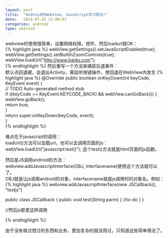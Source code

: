 ```yaml
---
layout: post
title:  "Android的WebView, JavaScript学习笔记!"
date:   2014-07-25 11:00:03
categories: android
type: android
---
```


webview的使用很简单，设置网络权限，控件，然后loadurl就OK：  
{% highlight java %}
webView.getSettings().setJavaScriptEnabled(true);
webView.getSettings().setBuiltInZoomControls(true);
webView.loadUrl("http://www.baidu.com");  
{% endhighlight %}
然后重写一个方法来捕获后退事件：  
默认点回退键，会退出Activity，需监听按键操作，使回退在WebView内发生
{% highlight java %}
@Override
public boolean onKeyDown(int keyCode, KeyEvent event) {  
	// TODO Auto-generated method stub  
	if ((keyCode == KeyEvent.KEYCODE_BACK) && webView.canGoBack()) {  
		webView.goBack();  
		return true;  
	}  
	return super.onKeyDown(keyCode, event);  
}  
{% endhighlight %}

难点在于javascript的调用：  
loadUrl()方法可以加载url，也可以去调用页面的js：webView.loadUrl("javascript:test()"); 这个test()方法就是html页面的js函数。

然后是JS调用android的方法：  
webview.addJavascriptInterface(OBJ, interfacename)使用这个方法就可以了。  
OBJ就是让js调用android的对象，interfacename就是js调用时的对象名。例如：  
{% highlight java %}
webview.addJavascriptInterface(new JSCallback(), "testjs")

public class JSCallback {
	public void test(String parm) {
		//to-do
	}
}

//然后js那里这样调用
<script type="text/javascript">
testjs.test("haha");
</script>
{% endhighlight %}

由于没有做过想过的东西和业务，更加复杂的就没用过，只知道这些简单用法了。